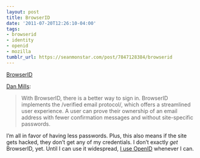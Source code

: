 ```yaml
---
layout: post
title: BrowserID
date: '2011-07-20T12:26:10-04:00'
tags:
- browserid
- identity
- openid
- mozilla
tumblr_url: https://seanmonstar.com/post/7847128384/browserid
---
```

[BrowserID](http://browserid.org)  

[Dan Mills](http://identity.mozilla.com/post/7616727542):

> With BrowserID, there is a better way to sign in. BrowserID implements the /verified email protocol/, which offers a streamlined user experience. A user can prove their ownership of an email address with fewer confirmation messages and without site-specific passwords.

I’m all in favor of having less passwords. Plus, this also means if the site gets hacked, they don’t get any of my credentials. I don’t exactly _get_ BrowserID, yet. Until I can use it widespread, [I use OpenID](http://seanmonstar.com/blog/setup-your-own-openid/) whenever I can.


